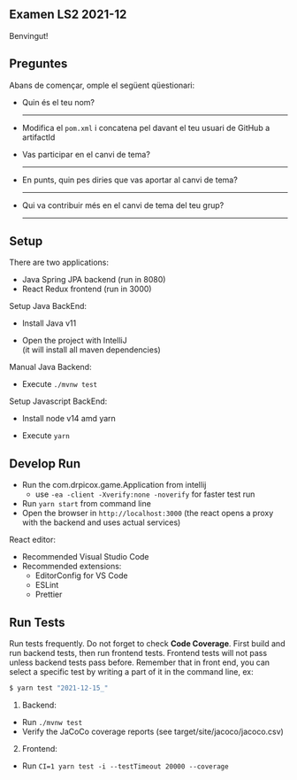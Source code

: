 
## Examen LS2 2021-12

Benvingut!

## Preguntes

Abans de començar, omple el següent qüestionari:

- Quin és el teu nom?
  ________________________________________

- Modifica el `pom.xml` i concatena pel davant el teu usuari 
  de GitHub a artifactId

- Vas participar en el canvi de tema?
  ________________________________________

- En punts, quin pes diries que vas aportar al canvi de tema?
  ______

- Qui va contribuir més en el canvi de tema del teu grup?
  ________________________________________


## Setup

There are two applications:

- Java Spring JPA backend (run in 8080)
- React Redux frontend (run in 3000)

Setup Java BackEnd:

- Install Java v11

- Open the project with IntelliJ  
  (it will install all maven dependencies)

Manual Java Backend:

- Execute `./mvnw test`

Setup Javascript BackEnd:

- Install node v14 amd yarn

- Execute `yarn`

## Develop Run

- Run the com.drpicox.game.Application from intellij
  - use `-ea -client -Xverify:none -noverify` for faster test run
- Run `yarn start` from command line
- Open the browser in `http://localhost:3000`
  (the react opens a proxy with the backend and uses actual services)

React editor:

- Recommended Visual Studio Code
- Recommended extensions:
  - EditorConfig for VS Code
  - ESLint
  - Prettier

## Run Tests

Run tests frequently. Do not forget to check **Code Coverage**.
First build and run backend tests, then run frontend tests.
Frontend tests will not pass unless backend tests pass before.
Remember that in front end, you can select a specific test by writing
a part of it in the command line, ex:

```bash
$ yarn test "2021-12-15_"
```

1. Backend:

- Run `./mvnw test`
- Verify the JaCoCo coverage reports (see target/site/jacoco/jacoco.csv)

2. Frontend:

- Run `CI=1 yarn test -i --testTimeout 20000 --coverage`
